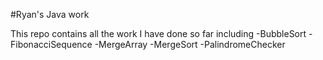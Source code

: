 #Ryan's Java work

This repo contains all the work I have done so far including
-BubbleSort
-FibonacciSequence
-MergeArray
-MergeSort
-PalindromeChecker
